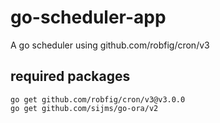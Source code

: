 # go-scheduler-app

A go scheduler using github.com/robfig/cron/v3

## required packages

```shell
go get github.com/robfig/cron/v3@v3.0.0
go get github.com/sijms/go-ora/v2
```
